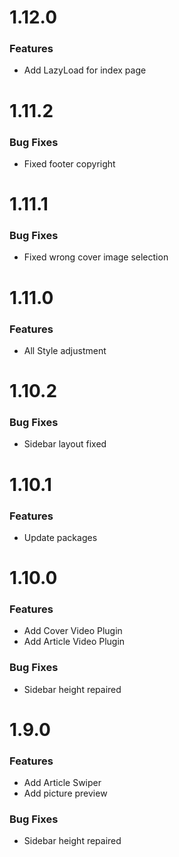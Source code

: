 # 1.12.0

### Features

- Add LazyLoad for index page

# 1.11.2

### Bug Fixes

- Fixed footer copyright

# 1.11.1

### Bug Fixes

- Fixed wrong cover image selection

# 1.11.0

### Features

- All Style adjustment 

# 1.10.2

### Bug Fixes

- Sidebar layout fixed

# 1.10.1

### Features

- Update packages

# 1.10.0

### Features

- Add Cover Video Plugin
- Add Article Video Plugin

### Bug Fixes

- Sidebar height repaired

# 1.9.0

### Features

- Add Article Swiper
- Add picture preview

### Bug Fixes

- Sidebar height repaired
